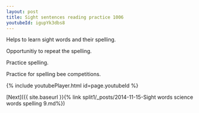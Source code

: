 ```yaml
---
layout: post
title: Sight sentences reading practice 1006
youtubeId: igupYk3dbs8
---
```

 
 
Helps to learn sight words and their spelling.

Opportunitiy to repeat the spelling. 

Practice spelling. 
 
Practice for spelling bee competitions. 
 
{% include youtubePlayer.html id=page.youtubeId %}
 
 

[Next]({{ site.baseurl }}{% link  split1/_posts/2014-11-15-Sight words science words spelling 9.md%})
 
